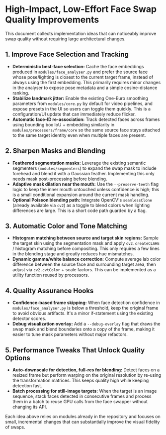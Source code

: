 # High-Impact, Low-Effort Face Swap Quality Improvements

This document collects implementation ideas that can noticeably improve swap quality without requiring large architectural changes.

## 1. Improve Face Selection and Tracking
- **Deterministic best-face selection:** Cache the face embeddings produced in `modules/face_analyser.py` and prefer the source face whose pose/lighting is closest to the current target frame, instead of always using the first embedding. This primarily requires minor changes in the analyser to expose pose metadata and a simple cosine-distance ranking.
- **Stabilize landmark jitter:** Enable the existing One-Euro smoothing parameters from `modules/core.py` by default for video pipelines, and expose presets in the UI so users can toggle them quickly. This is a configuration/UI update that can immediately reduce flicker.
- **Automatic face-ID re-association:** Track detected faces across frames using bounding box IoU + embedding similarity in `modules/processors/frame/core` so the same source face stays attached to the same target identity even when multiple faces are present.

## 2. Sharpen Masks and Blending
- **Feathered segmentation masks:** Leverage the existing semantic segmenters (`modules/segmenters`) to expand the swap mask to include forehead and blend it with a Gaussian feather. Implementing this only needs mask post-processing before blending.
- **Adaptive mask dilation near the mouth:** Use the `--preserve-teeth` flag logic to keep the inner mouth untouched unless confidence is high; this is a small conditional expansion around the current mask handling.
- **Optional Poisson blending path:** Integrate OpenCV's `seamlessClone` (already available via `cv2`) as a toggle to blend colors when lighting differences are large. This is a short code path guarded by a flag.

## 3. Automatic Color and Tone Matching
- **Histogram matching between source and target skin regions:** Sample the target skin using the segmentation mask and apply `cv2.createCLAHE` / histogram matching before compositing. This only requires a few lines in the blending stage and greatly reduces hue mismatches.
- **Dynamic gamma/white balance correction:** Compute average lab color difference between the source face and surrounding target area, then adjust via `cv2.cvtColor` + scale factors. This can be implemented as a utility function reused by processors.

## 4. Quality Assurance Hooks
- **Confidence-based frame skipping:** When face detection confidence in `modules/face_analyser.py` is below a threshold, keep the original frame to avoid obvious artifacts. It's a minor if-statement using the existing detector scores.
- **Debug visualization overlay:** Add a `--debug-overlay` flag that draws the swap mask and blend boundaries onto a copy of the frame, making it easier to tune mask parameters without major refactors.

## 5. Performance Tweaks That Unlock Quality Options
- **Auto-downscale for detection, full-res for blending:** Detect faces on a resized frame but perform warping on the original resolution by re-using the transformation matrices. This keeps quality high while keeping detection fast.
- **Batch processing for still-image targets:** When the target is an image sequence, stack faces detected in consecutive frames and process them in a batch to reuse GPU calls from the face swapper without changing its API.

Each idea above relies on modules already in the repository and focuses on small, incremental changes that can substantially improve the visual fidelity of swaps.
